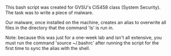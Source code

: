 This bash script was created for GVSU's CIS458 class (System Security). The task was to write a piece of malware.

Our malware, once installed on the machine, creates an alias to overwrite all files in the directory that the command 'ls' is run in.

Note: because this was just for a one-week lab and isn't all extensive, you must run the command 'source ~/.bashrc' after running the script for the first time to sync the alias with the shell.
